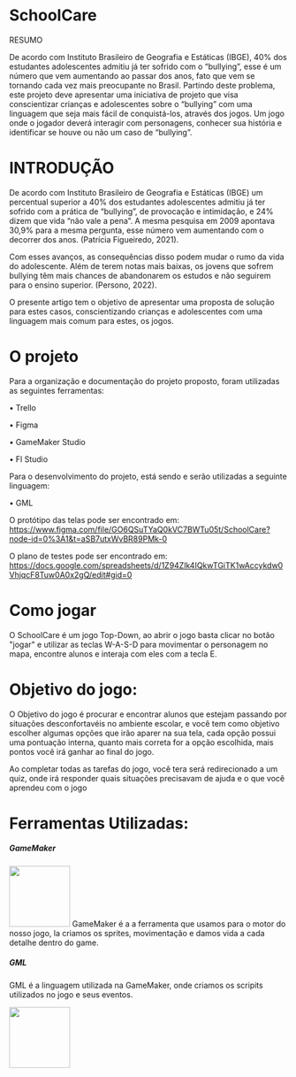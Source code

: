 # SchoolCare
RESUMO

De acordo com Instituto Brasileiro de Geografia e Estáticas (IBGE), 40% dos estudantes adolescentes admitiu já ter sofrido com o “bullying”, esse é um número que vem aumentando ao passar dos anos, fato que vem se tornando cada vez mais preocupante no Brasil. Partindo deste problema, este projeto deve apresentar uma iniciativa de projeto que visa conscientizar crianças e adolescentes sobre o “bullying” com uma linguagem que seja mais fácil de conquistá-los, através dos jogos. Um jogo onde o jogador deverá interagir com personagens, conhecer sua história e identificar se houve ou não um caso de “bullying”.

#	INTRODUÇÃO

De acordo com Instituto Brasileiro de Geografia e Estáticas (IBGE) um percentual superior a 40% dos estudantes adolescentes admitiu já ter sofrido com a prática de “bullying”, de provocação e intimidação, e 24% dizem que vida “não vale a pena”. A mesma pesquisa em 2009 apontava 30,9% para a mesma pergunta, esse número vem aumentando com o decorrer dos anos. (Patrícia Figueiredo, 2021).
  
Com esses avanços, as consequências disso podem mudar o rumo da vida do adolescente. Além de terem notas mais baixas, os jovens que sofrem bullying têm mais chances de abandonarem os estudos e não seguirem para o ensino superior. (Persono, 2022).
  
O presente artigo tem o objetivo de apresentar uma proposta de solução para estes casos, conscientizando crianças e adolescentes com uma linguagem mais comum para estes, os jogos. 

# O projeto

Para a organização e documentação do projeto proposto, foram utilizadas as seguintes ferramentas:

•	Trello

•	Figma

•	GameMaker Studio

•	Fl Studio

Para o desenvolvimento do projeto, está sendo e serão utilizadas a seguinte linguagem:

•	GML

O protótipo das telas pode ser encontrado em: 
https://www.figma.com/file/GO6QSuTYaQ0kVC7BWTu05t/SchoolCare?node-id=0%3A1&t=aSB7utxWvBR89PMk-0

O plano de testes pode ser encontrado em:
https://docs.google.com/spreadsheets/d/1Z94Zlk4IQkwTGiTK1wAccykdw0VhjqcF8Tuw0A0x2gQ/edit#gid=0

# Como jogar
O SchoolCare é um jogo Top-Down, ao abrir o jogo basta clicar no botão "jogar" e utilizar as teclas W-A-S-D para movimentar o personagem no mapa, encontre alunos e interaja com eles com a tecla E.

# Objetivo do jogo:
O Objetivo do jogo é procurar e encontrar alunos que estejam passando por situações desconfortavéis no ambiente escolar, e você tem como objetivo escolher algumas opções que irão aparer na sua tela, cada opção possui uma pontuação interna, quanto mais correta for a opção escolhida, mais pontos você irá ganhar ao final do jogo.

Ao completar todas as tarefas do jogo, você tera será redirecionado a um quiz, onde irá responder quais situações precisavam de ajuda e o que você aprendeu com o jogo

# Ferramentas Utilizadas:
##### __GameMaker__
<image src ="https://user-images.githubusercontent.com/86853926/214434176-83cc962d-5a3a-413e-b5c8-64313bc899c8.png" height="110px">
GameMaker é a a ferramenta que usamos para o motor do nosso jogo, la criamos os sprites, movimentação e damos vida a cada detalhe dentro do game.
  

##### __GML__
GML é a linguagem utilizada na GameMaker, onde criamos os scripits utilizados no jogo e seus eventos.
  
  
  <image src ="https://user-images.githubusercontent.com/86853926/214437416-d1b2de66-7b02-4452-b50d-c419e53b9762.png" height="110px">

  
  
